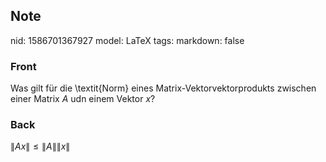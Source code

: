 ## Note
nid: 1586701367927
model: LaTeX
tags: 
markdown: false

### Front
Was gilt für die \textit{Norm} eines Matrix-Vektorvektorprodukts zwischen einer Matrix $A$ udn einem Vektor $x$?

### Back
$\|A x\| \leq\|A\|\|x\|$

